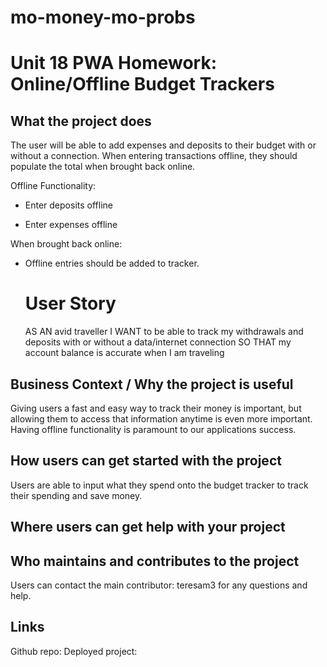 # mo-money-mo-probs
# Unit 18 PWA Homework: Online/Offline Budget Trackers

## What the project does
The user will be able to add expenses and deposits to their budget with or without a connection. When entering transactions offline, they should populate the total when brought back online.

Offline Functionality:

  * Enter deposits offline

  * Enter expenses offline

When brought back online:

  * Offline entries should be added to tracker.

    # User Story
    AS AN avid traveller
    I WANT to be able to track my withdrawals and deposits with or without a data/internet connection
    SO THAT my account balance is accurate when I am traveling

## Business Context / Why the project is useful
Giving users a fast and easy way to track their money is important, but allowing them to access that information anytime is even more important. Having offline functionality is paramount to our applications success.

## How users can get started with the project
Users are able to input what they spend onto the budget tracker to track their spending and save money.

## Where users can get help with your project
## Who maintains and contributes to the project
Users can contact the main contributor: teresam3
for any questions and help.

## Links
Github repo: 
Deployed project:




